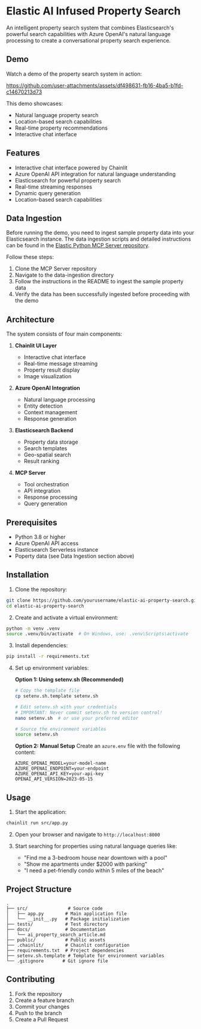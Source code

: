 # Elastic AI Infused Property Search

An intelligent property search system that combines Elasticsearch's powerful search capabilities with Azure OpenAI's natural language processing to create a conversational property search experience.

## Demo




Watch a demo of the property search system in action:

https://github.com/user-attachments/assets/df498631-fb16-4ba5-b1fd-c14670213d73




This demo showcases:
- Natural language property search
- Location-based search capabilities
- Real-time property recommendations
- Interactive chat interface

## Features

- Interactive chat interface powered by Chainlit
- Azure OpenAI API integration for natural language understanding
- Elasticsearch for powerful property search
- Real-time streaming responses
- Dynamic query generation
- Location-based search capabilities

## Data Ingestion

Before running the demo, you need to ingest sample property data into your Elasticsearch instance. The data ingestion scripts and detailed instructions can be found in the [Elastic Python MCP Server repository](https://github.com/sunilemanjee/Elastic-Python-MCP-Server/tree/main/data-ingestion).

Follow these steps:
1. Clone the MCP Server repository
2. Navigate to the data-ingestion directory
3. Follow the instructions in the README to ingest the sample property data
4. Verify the data has been successfully ingested before proceeding with the demo

## Architecture

The system consists of four main components:

1. **Chainlit UI Layer**
   - Interactive chat interface
   - Real-time message streaming
   - Property result display
   - Image visualization

2. **Azure OpenAI Integration**
   - Natural language processing
   - Entity detection
   - Context management
   - Response generation

3. **Elasticsearch Backend**
   - Property data storage
   - Search templates
   - Geo-spatial search
   - Result ranking

4. **MCP Server**
   - Tool orchestration
   - API integration
   - Response processing
   - Query generation

## Prerequisites

- Python 3.8 or higher
- Azure OpenAI API access
- Elasticsearch Serverless instance
- Poperty data (see Data Ingestion section above)

## Installation

1. Clone the repository:
```bash
git clone https://github.com/yourusername/elastic-ai-property-search.git
cd elastic-ai-property-search
```

2. Create and activate a virtual environment:
```bash
python -m venv .venv
source .venv/bin/activate  # On Windows, use: .venv\Scripts\activate
```

3. Install dependencies:
```bash
pip install -r requirements.txt
```

4. Set up environment variables:

   **Option 1: Using setenv.sh (Recommended)**
   ```bash
   # Copy the template file
   cp setenv.sh.template setenv.sh
   
   # Edit setenv.sh with your credentials
   # IMPORTANT: Never commit setenv.sh to version control!
   nano setenv.sh  # or use your preferred editor
   
   # Source the environment variables
   source setenv.sh
   ```

   **Option 2: Manual Setup**
   Create an `azure.env` file with the following content:
   ```env
   AZURE_OPENAI_MODEL=your-model-name
   AZURE_OPENAI_ENDPOINT=your-endpoint
   AZURE_OPENAI_API_KEY=your-api-key
   OPENAI_API_VERSION=2023-05-15
   ```

## Usage

1. Start the application:
```bash
chainlit run src/app.py
```

2. Open your browser and navigate to `http://localhost:8000`

3. Start searching for properties using natural language queries like:
   - "Find me a 3-bedroom house near downtown with a pool"
   - "Show me apartments under $2000 with parking"
   - "I need a pet-friendly condo within 5 miles of the beach"

## Project Structure

```
.
├── src/               # Source code
│   ├── app.py        # Main application file
│   └── __init__.py   # Package initialization
├── tests/            # Test directory
├── docs/             # Documentation
│   └── ai_property_search_article.md
├── public/           # Public assets
├── .chainlit/        # Chainlit configuration
├── requirements.txt  # Project dependencies
├── setenv.sh.template # Template for environment variables
└── .gitignore       # Git ignore file
```

## Contributing

1. Fork the repository
2. Create a feature branch
3. Commit your changes
4. Push to the branch
5. Create a Pull Request
